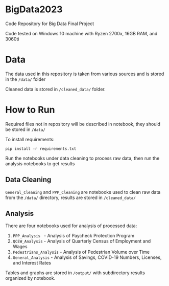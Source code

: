 # BigData2023

Code Repository for Big Data Final Project

Code tested on Windows 10 machine with Ryzen 2700x, 16GB RAM, and 3060ti
# Data
The data used in this repository is taken from various sources and is stored in the ```/data/``` folder

Cleaned data is stored in ```/cleaned_data/``` folder.
# How to Run
Required files not in repository will be described in notebook, they should be stored in ```/data/```

To install requirements:

```
pip install -r requirements.txt
```

Run the notebooks under data cleaning to process raw data, then run the analysis notebooks to get results
## Data Cleaning

```General_Cleaning``` and ```PPP_Cleaning``` are notebooks used to clean raw data from the ```/data/``` directory, results are stored in ```/cleaned_data/```

## Analysis


There are four notebooks used for analysis of processed data:
1. ```PPP_Analysis ``` - Analysis of Paycheck Protection Program
2. ```QCEW_Analysis``` - Analysis of Quarterly Census of Employment and Wages
3. ```Pedestrians_Analysis``` - Analysis of Pedestrian Volume over Time
4. ```General_Analysis``` - Analysis of Savings, COVID-19 Numbers, Licenses, and Interest Rates

Tables and graphs are stored in ```/output/``` with subdirectory results organized by notebook.

